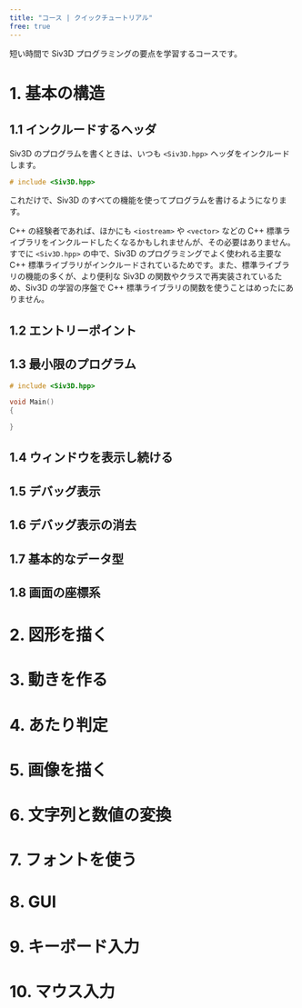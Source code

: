 ```yaml
---
title: "コース | クイックチュートリアル"
free: true
---
```


短い時間で Siv3D プログラミングの要点を学習するコースです。

# 1. 基本の構造

## 1.1 インクルードするヘッダ
Siv3D のプログラムを書くときは、いつも `<Siv3D.hpp>` ヘッダをインクルードします。
```C++
# include <Siv3D.hpp>
```

これだけで、Siv3D のすべての機能を使ってプログラムを書けるようになります。  

C++ の経験者であれば、ほかにも `<iostream>` や `<vector>` などの C++ 標準ライブラリをインクルードしたくなるかもしれませんが、その必要はありません。すでに `<Siv3D.hpp>` の中で、Siv3D のプログラミングでよく使われる主要な C++ 標準ライブラリがインクルードされているためです。また、標準ライブラリの機能の多くが、より便利な Siv3D の関数やクラスで再実装されているため、Siv3D の学習の序盤で C++ 標準ライブラリの関数を使うことはめったにありません。

## 1.2 エントリーポイント


## 1.3 最小限のプログラム

```cpp
# include <Siv3D.hpp>

void Main()
{

}
```

## 1.4 ウィンドウを表示し続ける


## 1.5 デバッグ表示


## 1.6 デバッグ表示の消去


## 1.7 基本的なデータ型


## 1.8 画面の座標系


# 2. 図形を描く


# 3. 動きを作る


# 4. あたり判定


# 5. 画像を描く


# 6. 文字列と数値の変換


# 7. フォントを使う


# 8. GUI


# 9. キーボード入力


# 10. マウス入力

